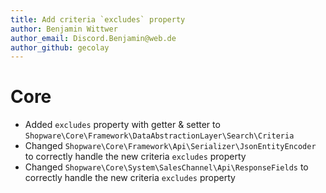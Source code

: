 ```yaml
---
title: Add criteria `excludes` property
author: Benjamin Wittwer
author_email: Discord.Benjamin@web.de
author_github: gecolay
---
```

# Core
* Added `excludes` property with getter & setter to `Shopware\Core\Framework\DataAbstractionLayer\Search\Criteria`
* Changed `Shopware\Core\Framework\Api\Serializer\JsonEntityEncoder` to correctly handle the new criteria `excludes` property
* Changed `Shopware\Core\System\SalesChannel\Api\ResponseFields` to correctly handle the new criteria `excludes` property

